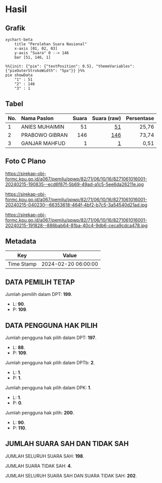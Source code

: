 # Hasil

## Grafik

```mermaid
xychart-beta
    title "Perolehan Suara Nasional"
    x-axis [01, 02, 03]
    y-axis "Suara" 0 --> 146
    bar [51, 146, 1]
```

```mermaid
%%{init: {"pie": {"textPosition": 0.5}, "themeVariables": {"pieOuterStrokeWidth": "5px"}} }%%
pie showData
    "1" : 51
    "2" : 146
    "3" : 1
```

## Tabel

| No. | Nama Paslon    | Suara | Suara (raw) | Persentase |
|:--- |:-------------- | -----:| -----------:| ----------:|
| 1   | ANIES MUHAIMIN | 51    | [51][p-1]   | 25,76      |
| 2   | PRABOWO GIBRAN | 146   | [146][p-2]  | 73,74      |
| 3   | GANJAR MAHFUD  | 1     | [1][p-3]    | 0,51       |


[p-1]: https://github.com/gigit-pemilu/pemilu-2024/blob/main/pilpres/hitung-suara/sub/82-maluku-utara/sub/71-kota-ternate/sub/06-kota-ternate-tengah/sub/1016-tongole/sub/001-tps/sub/paslon-1.txt
[p-2]: https://github.com/gigit-pemilu/pemilu-2024/blob/main/pilpres/hitung-suara/sub/82-maluku-utara/sub/71-kota-ternate/sub/06-kota-ternate-tengah/sub/1016-tongole/sub/001-tps/sub/paslon-2.txt
[p-3]: https://github.com/gigit-pemilu/pemilu-2024/blob/main/pilpres/hitung-suara/sub/82-maluku-utara/sub/71-kota-ternate/sub/06-kota-ternate-tengah/sub/1016-tongole/sub/001-tps/sub/paslon-3.txt

## Foto C Plano

https://sirekap-obj-formc.kpu.go.id/a067/pemilu/ppwp/82/71/06/10/16/8271061016001-20240215-190835--ecd6f87f-5b69-49ad-a1c5-5ee6da26211e.jpg

https://sirekap-obj-formc.kpu.go.id/a067/pemilu/ppwp/82/71/06/10/16/8271061016001-20240215-040230--66353618-464f-4bf2-b7c5-3a54540d21ad.jpg

https://sirekap-obj-formc.kpu.go.id/a067/pemilu/ppwp/82/71/06/10/16/8271061016001-20240215-191828--886bab64-81ba-40c4-9db6-ceca9cdca478.jpg


## Metadata

| Key        | Value               |
| ---------- | ------------------- |
| Time Stamp | 2024-02-20 06:00:00 |


## DATA PEMILIH TETAP

Jumlah pemilih dalam DPT: **199**.
 * L: **90**.
 * P: **109**.

## DATA PENGGUNA HAK PILIH

Jumlah pengguna hak pilih dalam DPT: **197**.
 * L: **88**.
 * P: **109**.

Jumlah pengguna hak pilih dalam DPTb: **2**.
 * L: **1**.
 * P: **1**.

Jumlah pengguna hak pilih dalam DPK: **1**.
 * L: **1**.
 * P: **0**.

Jumlah pengguna hak pilih: **200**.
 * L: **90**.
 * P: **110**.

## JUMLAH SUARA SAH DAN TIDAK SAH

JUMLAH SELURUH SUARA SAH: **198**.

JUMLAH SUARA TIDAK SAH: **4**.

JUMLAH SELURUH SUARA SAH DAN SUARA TIDAK SAH: **202**.


